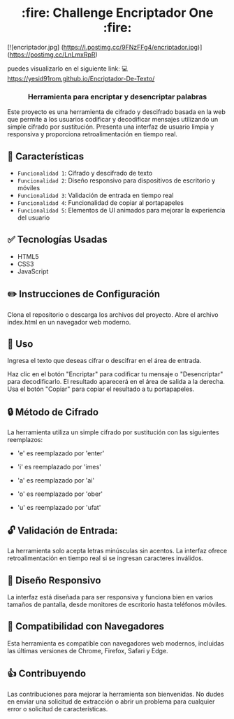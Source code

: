 <h1 align="center"> :fire: Challenge Encriptador One :fire: </h1>

[![encriptador.jpg] (https://i.postimg.cc/9FNzFFg4/encriptador.jpg)] (https://postimg.cc/LnLmxRpR)

puedes visualizarlo en el siguiente link: :computer: https://yesid91rom.github.io/Encriptador-De-Texto/

<h3 align="center">
Herramienta para encriptar y desencriptar palabras </h3>

Este proyecto es una herramienta de cifrado y descifrado basada en la web que permite a los usuarios codificar y decodificar mensajes utilizando un simple cifrado por sustitución. Presenta una interfaz de usuario limpia y responsiva y proporciona retroalimentación en tiempo real.

## :hammer: Características
- `Funcionalidad 1`: Cifrado y descifrado de texto
- `Funcionalidad 2`: Diseño responsivo para dispositivos de escritorio y móviles
- `Funcionalidad 3`: Validación de entrada en tiempo real
- `Funcionalidad 4`: Funcionalidad de copiar al portapapeles
- `Funcionalidad 5`: Elementos de UI animados para mejorar la experiencia del usuario

## :white_check_mark: Tecnologías Usadas 
- HTML5
- CSS3
- JavaScript 


## :pencil2: Instrucciones de Configuración</h4>
Clona el repositorio o descarga los archivos del proyecto.
Abre el archivo index.html en un navegador web moderno.

## :bookmark_tabs: Uso
Ingresa el texto que deseas cifrar o descifrar en el área de entrada.

Haz clic en el botón "Encriptar" para codificar tu mensaje o "Desencriptar" para decodificarlo.
El resultado aparecerá en el área de salida a la derecha.
Usa el botón "Copiar" para copiar el resultado a tu portapapeles.

## :lock: Método de Cifrado
La herramienta utiliza un simple cifrado por sustitución con las siguientes reemplazos:

- 'e' es reemplazado por 'enter'

- 'i' es reemplazado por 'imes'

- 'a' es reemplazado por 'ai'

- 'o' es reemplazado por 'ober'

- 'u' es reemplazado por 'ufat'


## :unlock: Validación de Entrada:
La herramienta solo acepta letras minúsculas sin acentos. La interfaz ofrece retroalimentación en tiempo real si se ingresan caracteres inválidos.

## :iphone: Diseño Responsivo
La interfaz está diseñada para ser responsiva y funciona bien en varios tamaños de pantalla, desde monitores de escritorio hasta teléfonos móviles.

## :mag_right:  Compatibilidad con Navegadores
Esta herramienta es compatible con navegadores web modernos, incluidas las últimas versiones de Chrome, Firefox, Safari y Edge.

## :+1: Contribuyendo
Las contribuciones para mejorar la herramienta son bienvenidas. No dudes en enviar una solicitud de extracción o abrir un problema para cualquier error o solicitud de características.


